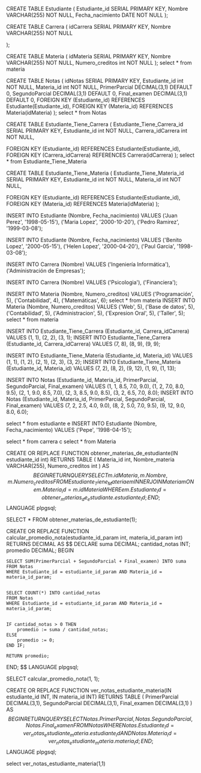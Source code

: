 
CREATE TABLE Estudiante (
  Estudiante_id SERIAL PRIMARY KEY,
  Nombre VARCHAR(255) NOT NULL,
  Fecha_nacimiento DATE NOT NULL
);


CREATE TABLE Carrera (
  idCarrera SERIAL PRIMARY KEY,
  Nombre VARCHAR(255) NOT NULL
  
);


CREATE TABLE Materia (
  idMateria SERIAL PRIMARY KEY,
  Nombre VARCHAR(255) NOT NULL,
  Numero_creditos int NOT NULL
);
select * from materia  


CREATE TABLE Notas (
  idNotas SERIAL PRIMARY KEY,
  Estudiante_id int NOT NULL,
  Materia_id int NOT NULL,
  PrimerParcial DECIMAL(3,1) DEFAULT 0,
  SegundoParcial DECIMAL(3,1) DEFAULT 0,
  Final_examen DECIMAL(3,1) DEFAULT 0,
  FOREIGN KEY (Estudiante_id) REFERENCES Estudiante(Estudiante_id),
  FOREIGN KEY (Materia_id) REFERENCES Materia(idMateria)
);
select * from Notas 



CREATE TABLE Estudiante_Tiene_Carrera (
  Estudiante_Tiene_Carrera_id SERIAL PRIMARY KEY,
  Estudiante_id int NOT NULL,
  Carrera_idCarrera int NOT NULL,

  FOREIGN KEY (Estudiante_id) REFERENCES Estudiante(Estudiante_id),
  FOREIGN KEY (Carrera_idCarrera) REFERENCES Carrera(idCarrera)
);
select * from Estudiante_Tiene_Materia

CREATE TABLE Estudiante_Tiene_Materia (
  Estudiante_Tiene_Materia_id SERIAL PRIMARY KEY,
  Estudiante_id int NOT NULL,
  Materia_id int NOT NULL,

  FOREIGN KEY (Estudiante_id) REFERENCES Estudiante(Estudiante_id),
  FOREIGN KEY (Materia_id) REFERENCES Materia(idMateria)
);


INSERT INTO Estudiante (Nombre, Fecha_nacimiento) VALUES
('Juan Perez', '1998-05-15'),
('Maria Lopez', '2000-10-20'),
('Pedro Ramirez', '1999-03-08');


INSERT INTO Estudiante (Nombre, Fecha_nacimiento) VALUES
('Benito Lopez', '2000-05-15'),
('Helen Lopez', '2000-04-20'),
('Paul Garcia', '1998-03-08');

INSERT INTO Carrera (Nombre) VALUES
('Ingeniería Informática'),
('Administración de Empresas');

INSERT INTO Carrera (Nombre) VALUES
('Psicologia'),
('Financiera');

INSERT INTO Materia (Nombre, Numero_creditos) VALUES
('Programación', 5),
('Contabilidad', 4),
('Matemáticas', 6);
select * from materia 
INSERT INTO Materia (Nombre, Numero_creditos) VALUES
('Web', 5),
('Base de datos', 5),
('Contabilidad', 5),
('Administracion', 5),
('Expresion Oral', 5),
('Taller', 5);
select * from materia 


INSERT INTO Estudiante_Tiene_Carrera (Estudiante_id, Carrera_idCarrera) VALUES
(1, 1),
(2, 2),
(3, 1);
INSERT INTO Estudiante_Tiene_Carrera (Estudiante_id, Carrera_idCarrera) VALUES
(7, 8),
(8, 9),
(9, 9);


INSERT INTO Estudiante_Tiene_Materia (Estudiante_id, Materia_id) VALUES
(1, 1),
(1, 2),
(2, 1),
(2, 3),
(3, 2);
INSERT INTO Estudiante_Tiene_Materia (Estudiante_id, Materia_id) VALUES
(7, 2),
(8, 2),
(9, 12),
(1, 9),
(1, 13);

INSERT INTO Notas (Estudiante_id, Materia_id, PrimerParcial, SegundoParcial, Final_examen) VALUES
(1, 1, 8.5, 7.0, 9.0),
(1, 2, 7.0, 8.0, 9.5),
(2, 1, 9.0, 8.5, 7.0),
(2, 3, 8.5, 9.0, 8.5),
(3, 2, 6.5, 7.0, 8.0);
INSERT INTO Notas (Estudiante_id, Materia_id, PrimerParcial, SegundoParcial, Final_examen) VALUES
(7, 2, 2.5, 4.0, 9.0),
(8, 2, 5.0, 7.0, 9.5),
(9, 12, 9.0, 8.0, 6.0);

select * from estudiante e 
INSERT INTO Estudiante (Nombre, Fecha_nacimiento) VALUES
('Pepe', '1998-04-15');

select * from carrera c 
select * from Materia 


CREATE OR REPLACE FUNCTION obtener_materias_de_estudiante(IN estudiante_id int)
RETURNS TABLE (
    Materia_id int,
    Nombre_materia VARCHAR(255),
    Numero_creditos int
) AS $$
BEGIN
    RETURN QUERY
    SELECT m.idMateria, m.Nombre, m.Numero_creditos
    FROM Estudiante_Tiene_Materia em
    INNER JOIN Materia m ON em.Materia_id = m.idMateria
    WHERE em.Estudiante_id = obtener_materias_de_estudiante.estudiante_id; 
END;
$$ LANGUAGE plpgsql;


SELECT * FROM obtener_materias_de_estudiante(1);



CREATE OR REPLACE FUNCTION calcular_promedio_nota(estudiante_id_param int, materia_id_param int)
RETURNS DECIMAL AS $$
DECLARE
    suma DECIMAL;
    cantidad_notas INT;
    promedio DECIMAL;
BEGIN
    
    SELECT SUM(PrimerParcial + SegundoParcial + Final_examen) INTO suma
    FROM Notas
    WHERE Estudiante_id = estudiante_id_param AND Materia_id = materia_id_param;

   
    SELECT COUNT(*) INTO cantidad_notas
    FROM Notas
    WHERE Estudiante_id = estudiante_id_param AND Materia_id = materia_id_param;


    IF cantidad_notas > 0 THEN
        promedio := suma / cantidad_notas;
    ELSE
        promedio := 0; 
    END IF;

    RETURN promedio;
END;
$$ LANGUAGE plpgsql;




SELECT calcular_promedio_nota(1, 1); 

CREATE OR REPLACE FUNCTION ver_notas_estudiante_materia(IN estudiante_id INT, IN materia_id INT)
RETURNS TABLE (
    PrimerParcial DECIMAL(3,1),
    SegundoParcial DECIMAL(3,1),
    Final_examen DECIMAL(3,1)
) AS $$
BEGIN
    RETURN QUERY
    SELECT Notas.PrimerParcial, Notas.SegundoParcial, Notas.Final_examen
    FROM Notas
    WHERE Notas.Estudiante_id = ver_notas_estudiante_materia.estudiante_id
    AND Notas.Materia_id = ver_notas_estudiante_materia.materia_id;
END;
$$ LANGUAGE plpgsql;

select ver_notas_estudiante_materia(1,1)








